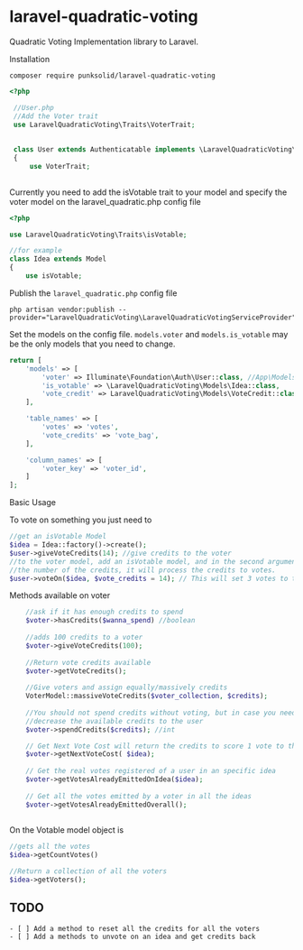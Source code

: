 # laravel-quadratic-voting
Quadratic Voting Implementation library to Laravel. 

Installation
```
composer require punksolid/laravel-quadratic-voting
```

```php
<?php 

 //User.php
 //Add the Voter trait 
 use LaravelQuadraticVoting\Traits\VoterTrait;
 
 
 class User extends Authenticatable implements \LaravelQuadraticVoting\Interfaces\VoterInterface
 {
     use VoterTrait;
 
```

Currently you need to add the isVotable trait to your model and specify the voter model on the laravel_quadratic.php config file

```php
<?php

use LaravelQuadraticVoting\Traits\isVotable;

//for example
class Idea extends Model
{
    use isVotable;


```
Publish the `laravel_quadratic.php` config file
```
php artisan vendor:publish --provider="LaravelQuadraticVoting\LaravelQuadraticVotingServiceProvider"
```
Set the models on the config file. `models.voter` and `models.is_votable` may be the only models that you need to change.
```php
return [
    'models' => [
        'voter' => Illuminate\Foundation\Auth\User::class, //App\Models\User::class,
        'is_votable' => \LaravelQuadraticVoting\Models\Idea::class,
        'vote_credit' => LaravelQuadraticVoting\Models\VoteCredit::class,
    ],

    'table_names' => [
        'votes' => 'votes',
        'vote_credits' => 'vote_bag',
    ],

    'column_names' => [
        'voter_key' => 'voter_id',
    ]
];
```

Basic Usage

To vote on something you just need to
```php
//get an isVotable Model
$idea = Idea::factory()->create();
$user->giveVoteCredits(14); //give credits to the voter
//to the voter model, add an isVotable model, and in the second argument
//the number of the credits, it will process the credits to votes.
$user->voteOn($idea, $vote_credits = 14); // This will set 3 votes to the idea 1 + 4 + 9 = 14
```

Methods available on voter
```php
    //ask if it has enough credits to spend
    $voter->hasCredits($wanna_spend) //boolean
    
    //adds 100 credits to a voter
    $voter->giveVoteCredits(100);
    
    //Return vote credits available
    $voter->getVoteCredits();
    
    //Give voters and assign equally/massively credits
    VoterModel::massiveVoteCredits($voter_collection, $credits);
    
    //You should not spend credits without voting, but in case you need
    //decrease the available credits to the user
    $voter->spendCredits($credits); //int

    // Get Next Vote Cost will return the credits to score 1 vote to the idea considering the previous votes of that user
    $voter->getNextVoteCost( $idea);
    
    // Get the real votes registered of a user in an specific idea
    $voter->getVotesAlreadyEmittedOnIdea($idea);
    
    // Get all the votes emitted by a voter in all the ideas
    $voter->getVotesAlreadyEmittedOverall();
    

```

On the Votable model object is 
```php
//gets all the votes
$idea->getCountVotes()

//Return a collection of all the voters
$idea->getVoters();

```


## **TODO**
```
- [ ] Add a method to reset all the credits for all the voters
- [ ] Add a methods to unvote on an idea and get credits back
```
